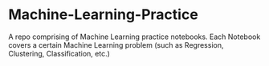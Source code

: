 # Machine-Learning-Practice
A repo comprising of Machine Learning practice notebooks. Each Notebook covers a certain Machine Learning problem (such as Regression, Clustering, Classification, etc.)
